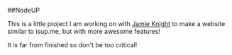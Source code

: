 ##NodeUP

This is a little project I am working on with [Jamie Knight](http://github.com/jamiek23) to make a website similar to isup.me, but with more awesome features!

It is far from finished so don't be too critical!

